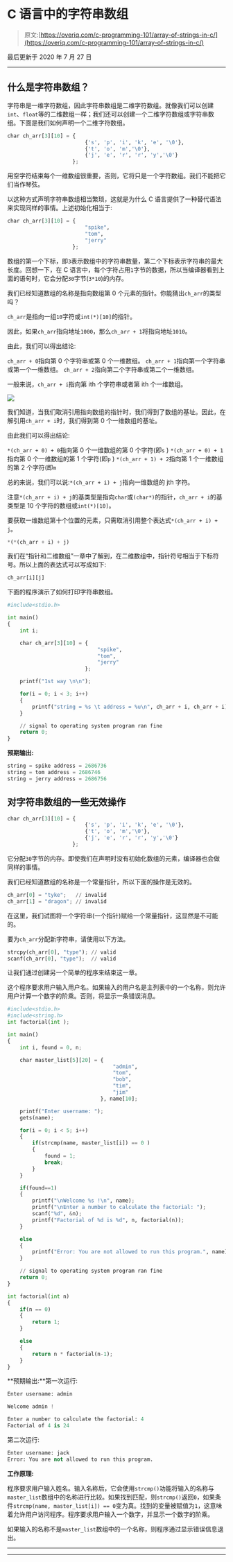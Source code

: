 # C 语言中的字符串数组

> 原文:[https://overiq.com/c-programming-101/array-of-strings-in-c/](https://overiq.com/c-programming-101/array-of-strings-in-c/)

最后更新于 2020 年 7 月 27 日

* * *

## 什么是字符串数组？

字符串是一维字符数组，因此字符串数组是二维字符数组。就像我们可以创建`int`、`float`等的二维数组一样；我们还可以创建一个二维字符数组或字符串数组。下面是我们如何声明一个二维字符数组。

```py
char ch_arr[3][10] = {
                         {'s', 'p', 'i', 'k', 'e', '\0'},
                         {'t', 'o', 'm','\0'},
                         {'j', 'e', 'r', 'r', 'y','\0'}
                     };

```

用空字符结束每个一维数组很重要，否则，它将只是一个字符数组。我们不能把它们当作琴弦。

以这种方式声明字符串数组相当繁琐，这就是为什么 C 语言提供了一种替代语法来实现同样的事情。上述初始化相当于:

```py
char ch_arr[3][10] = {
                         "spike",
                         "tom",
                         "jerry"
                     };

```

数组的第一个下标，即`3`表示数组中的字符串数量，第二个下标表示字符串的最大长度。回想一下，在 C 语言中，每个字符占用`1`字节的数据，所以当编译器看到上面的语句时，它会分配`30`字节(`3*10`)的内存。

我们已经知道数组的名称是指向数组第 0 个元素的指针。你能猜出`ch_arr`的类型吗？

`ch_arr`是指向一组`10`字符或`int(*)[10]`的指针。

因此，如果`ch_arr`指向地址`1000`，那么`ch_arr + 1`将指向地址`1010`。

由此，我们可以得出结论:

`ch_arr + 0`指向第 0 个字符串或第 0 个一维数组。
`ch_arr + 1`指向第一个字符串或第一个一维数组。
`ch_arr + 2`指向第二个字符串或第二个一维数组。

一般来说，`ch_arr + i`指向第 ith 个字符串或者第 ith 个一维数组。

![](img/c22feb242e9cfc4f5e032b02961b57a7.png)

我们知道，当我们取消引用指向数组的指针时，我们得到了数组的基址。因此，在解引用`ch_arr + i`时，我们得到第 0 个一维数组的基址。

由此我们可以得出结论:

`*(ch_arr + 0) + 0`指向第 0 个一维数组的第 0 个字符(即`s` )
`*(ch_arr + 0) + 1`指向第 0 个一维数组的第 1 个字符(即`p` )
`*(ch_arr + 1) + 2`指向第 1 个一维数组的第 2 个字符(即`m`

总的来说，我们可以说:`*(ch_arr + i) + j`指向一维数组的 jth 字符。

注意`*(ch_arr + i) + j`的基类型是指向`char`或`(char*)`的指针，`ch_arr + i`的基类型是 10 个字符的数组或`int(*)[10]`。

要获取一维数组第十个位置的元素，只需取消引用整个表达式`*(ch_arr + i) + j`。

```py
*(*(ch_arr + i) + j)

```

我们在“指针和二维数组”一章中了解到，在二维数组中，指针符号相当于下标符号。所以上面的表达式可以写成如下:

```py
ch_arr[i][j]

```

下面的程序演示了如何打印字符串数组。

```py
#include<stdio.h>

int main()
{
    int i;

    char ch_arr[3][10] = {
                             "spike",
                             "tom",
                             "jerry"
                         };

    printf("1st way \n\n");

    for(i = 0; i < 3; i++)
    {
        printf("string = %s \t address = %u\n", ch_arr + i, ch_arr + i);
    }

    // signal to operating system program ran fine
    return 0;
}

```

**预期输出:**

```py
string = spike address = 2686736
string = tom address = 2686746
string = jerry address = 2686756

```

## 对字符串数组的一些无效操作

```py
char ch_arr[3][10] = {
                         {'s', 'p', 'i', 'k', 'e', '\0'},
                         {'t', 'o', 'm','\0'},
                         {'j', 'e', 'r', 'r', 'y','\0'}
                     };

```

它分配`30`字节的内存。即使我们在声明时没有初始化数组的元素，编译器也会做同样的事情。

我们已经知道数组的名称是一个常量指针，所以下面的操作是无效的。

```py
ch_arr[0] = "tyke";   // invalid
ch_arr[1] = "dragon"; // invalid

```

在这里，我们试图将一个字符串(一个指针)赋给一个常量指针，这显然是不可能的。

要为`ch_arr`分配新字符串，请使用以下方法。

```py
strcpy(ch_arr[0], "type"); // valid
scanf(ch_arr[0], "type");  // valid

```

让我们通过创建另一个简单的程序来结束这一章。

这个程序要求用户输入用户名。如果输入的用户名是主列表中的一个名称，则允许用户计算一个数字的阶乘。否则，将显示一条错误消息。

```py
#include<stdio.h>
#include<string.h>
int factorial(int );

int main()
{
    int i, found = 0, n;

    char master_list[5][20] = {
                                  "admin",
                                  "tom",
                                  "bob",
                                  "tim",
                                  "jim"
                              }, name[10];

    printf("Enter username: ");
    gets(name);

    for(i = 0; i < 5; i++)
    {
        if(strcmp(name, master_list[i]) == 0 )
        {
            found = 1;
            break;
        }
    }

    if(found==1)
    {
        printf("\nWelcome %s !\n", name);
        printf("\nEnter a number to calculate the factorial: ");
        scanf("%d", &n);
        printf("Factorial of %d is %d", n, factorial(n));
    }

    else
    {
        printf("Error: You are not allowed to run this program.", name);
    }

    // signal to operating system program ran fine
    return 0;
}

int factorial(int n)
{
    if(n == 0)
    {
        return 1;
    }

    else
    {
        return n * factorial(n-1);
    }
}

```

**预期输出:**第一次运行:

```py
Enter username: admin

Welcome admin !

Enter a number to calculate the factorial: 4
Factorial of 4 is 24

```

第二次运行:

```py
Enter username: jack
Error: You are not allowed to run this program.

```

**工作原理:**

程序要求用户输入姓名。输入名称后，它会使用`strcmp()`功能将输入的名称与`master_list`数组中的名称进行比较。如果找到匹配，则`strcmp()`返回`0`，如果条件`strcmp(name, master_list[i]) == 0`变为真。找到的变量被赋值为`1`，这意味着允许用户访问程序。程序要求用户输入一个数字，并显示一个数字的阶乘。

如果输入的名称不是`master_list`数组中的一个名称，则程序通过显示错误信息退出。

* * *

* * *